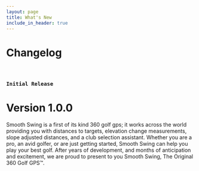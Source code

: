 ```yaml
---
layout: page
title: What's New
include_in_header: true
---
```


# Changelog

<br>

### `Initial Release`
# **Version 1.0.0**
Smooth Swing is a first of its kind 360 golf gps; it works across the world providing you with distances to targets, elevation change measurements, slope adjusted distances, and a club selection assistant. Whether you are a pro, an avid golfer, or are just getting started, Smooth Swing can help you play your best golf. After years of development, and months of anticipation and excitement, we are proud to present to you Smooth Swing, The Original 360 Golf GPS™.

<br>
